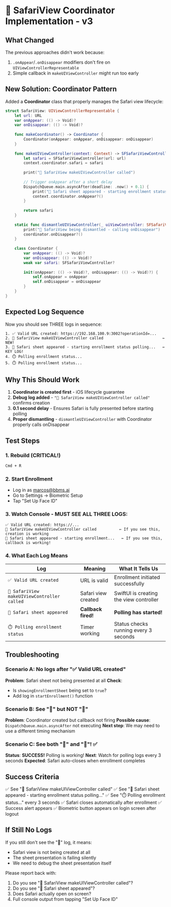 # 🔧 SafariView Coordinator Implementation - v3

## What Changed

The previous approaches didn't work because:
1. `.onAppear`/`.onDisappear` modifiers don't fire on `UIViewControllerRepresentable`
2. Simple callback in `makeUIViewController` might run too early

## New Solution: Coordinator Pattern

Added a **Coordinator** class that properly manages the Safari view lifecycle:

```swift
struct SafariView: UIViewControllerRepresentable {
    let url: URL
    var onAppear: (() -> Void)?
    var onDisappear: (() -> Void)?
    
    func makeCoordinator() -> Coordinator {
        Coordinator(onAppear: onAppear, onDisappear: onDisappear)
    }
    
    func makeUIViewController(context: Context) -> SFSafariViewController {
        let safari = SFSafariViewController(url: url)
        context.coordinator.safari = safari
        
        print("🔧 SafariView makeUIViewController called")
        
        // Trigger onAppear after a short delay
        DispatchQueue.main.asyncAfter(deadline: .now() + 0.1) {
            print("🔄 Safari sheet appeared - starting enrollment status polling...")
            context.coordinator.onAppear?()
        }
        
        return safari
    }
    
    static func dismantleUIViewController(_ uiViewController: SFSafariViewController, coordinator: Coordinator) {
        print("🚪 SafariView being dismantled - calling onDisappear")
        coordinator.onDisappear?()
    }
    
    class Coordinator {
        var onAppear: (() -> Void)?
        var onDisappear: (() -> Void)?
        weak var safari: SFSafariViewController?
        
        init(onAppear: (() -> Void)?, onDisappear: (() -> Void)?) {
            self.onAppear = onAppear
            self.onDisappear = onDisappear
        }
    }
}
```

## Expected Log Sequence

Now you should see THREE logs in sequence:

```
1. ✅ Valid URL created: https://192.168.100.9:3002?operationId=...
2. 🔧 SafariView makeUIViewController called                          ← NEW!
3. 🔄 Safari sheet appeared - starting enrollment status polling...   ← KEY LOG!
4. ⏱️ Polling enrollment status...
5. ⏱️ Polling enrollment status...
```

## Why This Should Work

1. **Coordinator is created first** - iOS lifecycle guarantee
2. **Debug log added** - `"🔧 SafariView makeUIViewController called"` confirms creation
3. **0.1 second delay** - Ensures Safari is fully presented before starting polling
4. **Proper dismantling** - `dismantleUIViewController` with Coordinator properly calls onDisappear

## Test Steps

### 1. Rebuild (CRITICAL!)
```bash
Cmd + R
```

### 2. Start Enrollment
- Log in as marcos@bbms.ai
- Go to Settings → Biometric Setup
- Tap "Set Up Face ID"

### 3. Watch Console - MUST SEE ALL THREE LOGS:

```
✅ Valid URL created: https://...
🔧 SafariView makeUIViewController called          ← If you see this, creation is working
🔄 Safari sheet appeared - starting enrollment...   ← If you see this, callback is working!
```

### 4. What Each Log Means

| Log | Meaning | What It Tells Us |
|-----|---------|------------------|
| `✅ Valid URL created` | URL is valid | Enrollment initiated successfully |
| `🔧 SafariView makeUIViewController called` | Safari view created | SwiftUI is creating the view controller |
| `🔄 Safari sheet appeared` | **Callback fired!** | **Polling has started!** |
| `⏱️ Polling enrollment status` | Timer working | Status checks running every 3 seconds |

## Troubleshooting

### Scenario A: No logs after "✅ Valid URL created"
**Problem**: Safari sheet not being presented at all
**Check**: 
- Is `showingEnrollmentSheet` being set to `true`?
- Add log in `startEnrollment()` function

### Scenario B: See "🔧" but NOT "🔄"
**Problem**: Coordinator created but callback not firing
**Possible cause**: `DispatchQueue.main.asyncAfter` not executing
**Next step**: We may need to use a different timing mechanism

### Scenario C: See both "🔧" and "🔄"! ✅
**Status**: **SUCCESS!** Polling is working!
**Next**: Watch for polling logs every 3 seconds
**Expected**: Safari auto-closes when enrollment completes

## Success Criteria

✅ See "🔧 SafariView makeUIViewController called"
✅ See "🔄 Safari sheet appeared - starting enrollment status polling..."
✅ See "⏱️ Polling enrollment status..." every 3 seconds
✅ Safari closes automatically after enrollment
✅ Success alert appears
✅ Biometric button appears on login screen after logout

## If Still No Logs

If you still don't see the "🔧" log, it means:
- Safari view is not being created at all
- The sheet presentation is failing silently
- We need to debug the sheet presentation itself

Please report back with:
1. Do you see "🔧 SafariView makeUIViewController called"?
2. Do you see "🔄 Safari sheet appeared"?
3. Does Safari actually open on screen?
4. Full console output from tapping "Set Up Face ID"

